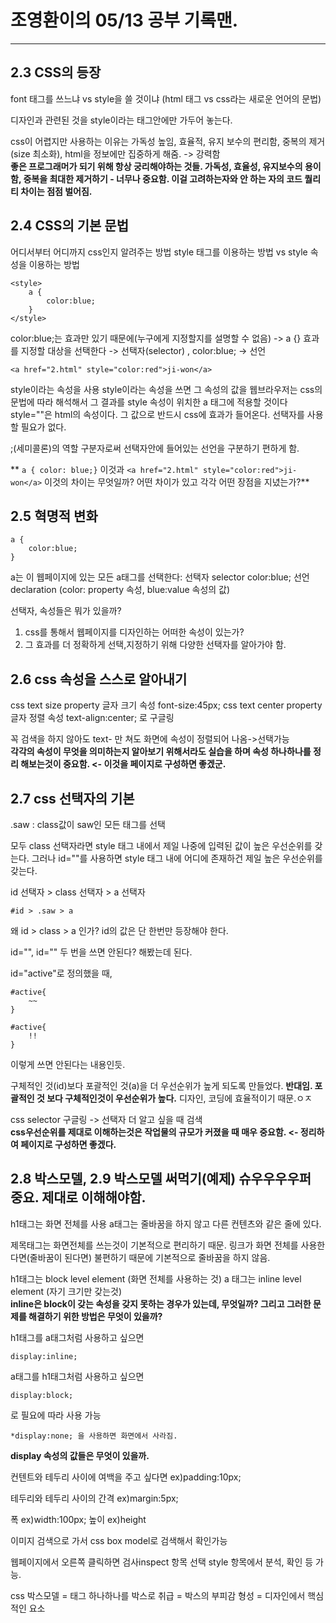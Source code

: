 # 조영환이의 05/13 공부 기록맨.

----

## 2.3 CSS의 등장

font 태그를 쓰느냐 vs style을 쓸 것이냐
(html 태그 vs css라는 새로운 언어의 문법)

디자인과 관련된 것을 style이라는 태그안에만 가두어 놓는다.

css이 어렵지만 사용하는 이유는
가독성 높임, 효율적, 유지 보수의 편리함, 중복의 제거(size 최소화), html을 정보에만 집중하게 해줌. -> 강력함  
**좋은 프로그래머가 되기 위해 항상 궁리해야하는 것들. 가독성, 효율성, 유지보수의 용이함, 중복을 최대한 제거하기 - 너무나 중요함. 이걸 고려하는자와 안 하는 자의 코드 퀄리티 차이는 점점 벌어짐.**


## 2.4 CSS의 기본 문법

어디서부터 어디까지 css인지 알려주는 방법
style 태그를 이용하는 방법 vs style 속성을 이용하는 방법
```
<style>
	a {
		color:blue;
	}
</style>
```
color:blue;는 효과만 있기 때문에(누구에게 지정할지를 설명할 수 없음)
-> a {} 효과를 지정할 대상을 선택한다 -> 선택자(selector) , color:blue; -> 선언

```
<a href="2.html" style="color:red">ji-won</a>
```

style이라는 속성을 사용
style이라는 속성을 쓰면 그 속성의 값을 웹브라우저는 css의 문법에 따라 해석해서 그 결과를 style 속성이 위치한
a 태그에 적용할 것이다 style=""은 html의 속성이다. 그 값으로 반드시 css에 효과가 들어온다.
선택자를 사용할 필요가 없다.

;(세미콜론)의 역할
구분자로써 선택자안에 들어있는 선언을 구분하기 편하게 함.
  
** ```a { color: blue;}``` 이것과 ```<a href="2.html" style="color:red">ji-won</a>``` 이것의 차이는 무엇일까? 어떤 차이가 있고 각각 어떤 장점을 지녔는가?**


## 2.5 혁명적 변화
```
a {
	color:blue;
}
```
a는 이 웹페이지에 있는 모든 a태그를 선택한다: 선택자 selector
color:blue; 선언 declaration (color: property 속성, blue:value 속성의 값)

선택자, 속성들은 뭐가 있을까? 
1. css를 통해서 웹페이지를 디자인하는 어떠한 속성이 있는가?
2. 그 효과를 더 정확하게 선택,지정하기 위해 다양한 선택자를 알아가야 함.


## 2.6 css 속성을 스스로 알아내기
css text size property  글자 크기 속성 font-size:45px;
css text center property	글자 정렬 속성 text-align:center;
로 구글링

꼭 검색을 하지 않아도 text- 만 쳐도 화면에 속성이 정렬되어 나옴->선택가능  
**각각의 속성이 무엇을 의미하는지 알아보기 위해서라도 실습을 하며 속성 하나하나를 정리 해보는것이 중요함. <- 이것을 페이지로 구성하면 좋겠군.**


## 2.7 css 선택자의 기본

.saw : class값이 saw인 모든 태그를 선택

모두 class 선택자라면 style 태그 내에서 제일 나중에 입력된 값이 높은 우선순위를 갖는다.
그러나
id=""를 사용하면 style 태그 내에 어디에 존재하건 제일 높은 우선순위를 갖는다.

id 선택자 > class 선택자 > a 선택자
```
#id > .saw > a
```

왜 id > class > a 인가?
id의 값은 단 한번만 등장해야 한다.

id="", id="" 두 번을 쓰면 안된다?
해봤는데 된다.

id="active"로 정의했을 때,
```
#active{
	~~
}

#active{
	!!
}
```
이렇게 쓰면 안된다는 내용인듯.

구체적인 것(id)보다 포괄적인 것(a)을 더 우선순위가 높게 되도록 만들었다.  **반대임. 포괄적인 것 보다 구체적인것이 우선순위가 높다.**
디자인, 코딩에 효율적이기 때문.ㅇㅈ

css selector 구글링 -> 선택자 더 알고 싶을 때 검색  
**css우선순위를 제대로 이해하는것은 작업물의 규모가 커졌을 때 매우 중요함. <- 정리하여 페이지로 구성하면 좋겠다.**


## 2.8 박스모델, 2.9 박스모델 써먹기(예제) **슈우우우우퍼 중요. 제대로 이해해야함.**

h1태그는 화면 전체를 사용
a태그는 줄바꿈을 하지 않고 다른 컨텐츠와 같은 줄에 있다.

제목태그는 화면전체를 쓰는것이 기본적으로 편리하기 때문.
링크가 화면 전체를 사용한다면(줄바꿈이 된다면) 불편하기 때문에 기본적으로 줄바꿈을 하지 않음.

h1태그는 block level element	(화면 전체를 사용하는 것) 
a 태그는 inline level element	(자기 크기만 갖는것)  
**inline은 block이 갖는 속성을 갖지 못하는 경우가 있는데, 무엇일까? 그리고 그러한 문제를 해결하기 위한 방법은 무엇이 있을까?**

h1태그를 a태그처럼 사용하고 싶으면
```
display:inline;
```
a태그를 h1태그처럼 사용하고 싶으면
```
display:block;
```
로 필요에 따라 사용 가능
```
*display:none; 을 사용하면 화면에서 사라짐.
```  
**display 속성의 값들은 무엇이 있을까.**

컨텐트와 테두리 사이에 여백을 주고 싶다면
ex)padding:10px;

테두리와 테두리 사이의 간격
ex)margin:5px;

폭
ex)width:100px;
높이
ex)height

이미지 검색으로 가서
css box model로 검색해서 확인가능

웹페이지에서 오른쪽 클릭하면 검사inspect 항목 선택
style 항목에서 분석, 확인 등 가능.

css 박스모델 = 태그 하나하나를 박스로 취급 = 박스의 부피감 형성 = 디자인에서 핵심적인 요소
